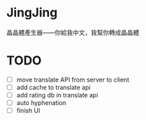 # JingJing

晶晶體產生器——你給我中文，我幫你轉成晶晶體

# TODO
- [ ] move translate  API from server to client
- [ ] add cache to translate api
- [ ] add rating db in translate api
- [ ] auto hyphenation
- [ ] finish UI
